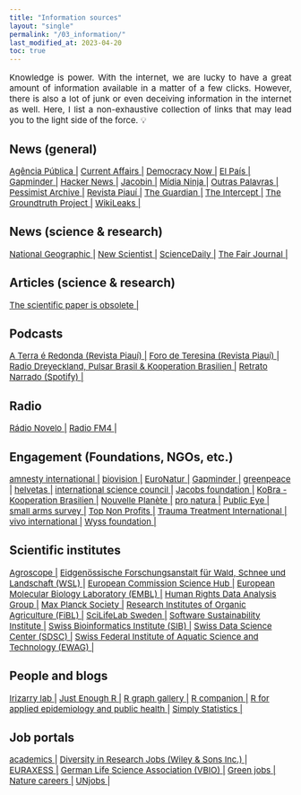 ```yaml
---
title: "Information sources"
layout: "single"
permalink: "/03_information/"
last_modified_at: 2023-04-20
toc: true
---
```



<p style="font-size:15px" align="justify">
Knowledge is power. With the internet, we are lucky to have a great amount of information available in a matter of a few clicks. However, there is also a lot of junk or even deceiving information in the internet as well. Here, I list a non-exhaustive collection of links that may lead you to the light side of the force. 💡
</p>

## News (general)

<a style="font-size:15px" href="https://apublica.org/">Agência Pública |</a>
<a style="font-size:15px" href="https://www.currentaffairs.org/">Current Affairs |</a>
<a style="font-size:15px" href="https://www.democracynow.org/">Democracy Now |</a>
<a style="font-size:15px" href="https://elpais.com/">El País |</a>
<a style="font-size:15px" href="https://www.gapminder.org/">Gapminder |</a>
<a style="font-size:15px" href="https://news.ycombinator.com/">Hacker News |</a>
<a style="font-size:15px" href="https://www.jacobinmag.com/">Jacobin |</a>
<a style="font-size:15px" href="https://midianinja.org/">Mídia Ninja |</a>
<a style="font-size:15px" href="https://outraspalavras.net/">Outras Palavras |</a>
<a style="font-size:15px" href="https://pessimistsarchive.org/about">Pessimist Archive |</a>
<a style="font-size:15px" href="https://piaui.folha.uol.com.br/">Revista Piauí |</a>
<a style="font-size:15px" href="https://www.theguardian.com/international/">The Guardian |</a>
<a style="font-size:15px" href="https://theintercept.com/">The Intercept |</a>
<a style="font-size:15px" href="https://thegroundtruthproject.org/">The Groundtruth Project |</a>
<a style="font-size:15px" href="https://wikileaks.org/">WikiLeaks |</a>

## News (science & research)

<a style="font-size:15px" href="https://www.nationalgeographic.com/science/">National Geographic |</a>
<a style="font-size:15px" href="https://www.newscientist.com/">New Scientist |</a>
<a style="font-size:15px" href="https://www.sciencedaily.com/">ScienceDaily |</a>
<a style="font-size:15px" href="https://thefairjournal.com/">The Fair Journal |</a>

## Articles (science & research)

<a style="font-size:15px" href="https://www.theatlantic.com/science/archive/2018/04/the-scientific-paper-is-obsolete/556676/">The scientific paper is obsolete |</a>

## Podcasts

<a style="font-size:15px" href="https://piaui.folha.uol.com.br/radio-piaui/terra-e-redonda/">A Terra é Redonda (Revista Piauí) |</a>
<a style="font-size:15px" href="https://piaui.folha.uol.com.br/radio-piaui/foro-de-teresina/">Foro de Teresina (Revista Piauí) |</a>
<a style="font-size:15px" href="https://mais1cafe.org/category/pt/">Radio Dreyeckland, Pulsar Brasil & Kooperation Brasilien |</a>
<a style="font-size:15px" href="https://open.spotify.com/show/4jqpeAOzOKCLBg3Pc0eZ6j">Retrato Narrado (Spotify) |</a>

## Radio

<a style="font-size:15px" href="https://www.radionovelo.com.br/">Rádio Novelo |</a>
<a style="font-size:15px" href="https://fm4.orf.at/">Radio FM4 |</a>

## Engagement (Foundations, NGOs, etc.)

<a style="font-size:15px" href="https://www.amnesty.org/en/">amnesty international |</a>
<a style="font-size:15px" href="https://www.biovision.ch/en">biovision |</a>
<a style="font-size:15px" href="https://www.euronatur.org/">EuroNatur |</a>
<a style="font-size:15px" href="https://www.gapminder.org/">Gapminder |</a>
<a style="font-size:15px" href="https://www.greenpeace.org/global/">greenpeace |</a>
<a style="font-size:15px" href="https://www.helvetas.org/helvetas.de/en">helvetas |</a>
<a style="font-size:15px" href="https://council.science/">international science council |</a>
<a style="font-size:15px" href="https://jacobsfoundation.org/">Jacobs foundation |</a>
<a style="font-size:15px" href="https://www.kooperation-brasilien.org/de/">KoBra - Kooperation Brasilien |</a>
<a style="font-size:15px" href="https://www.nouvelle-planete.ch/en">Nouvelle Planète |</a>
<a style="font-size:15px" href="https://www.pronatura.ch/en">pro natura |</a>
<a style="font-size:15px" href="https://www.publiceye.ch/en/">Public Eye |</a>
<a style="font-size:15px" href="https://www.smallarmssurvey.org/">small arms survey |</a>
<a style="font-size:15px" href="https://topnonprofits.com/">Top Non Profits |</a>
<a style="font-size:15px" href="https://www.tt-intl.org/">Trauma Treatment International |</a>
<a style="font-size:15px" href="https://www.vivo.org/en/">vivo international |</a>
<a style="font-size:15px" href="https://www.wyssfoundation.org/">Wyss foundation |</a>

## Scientific institutes

<a style="font-size:15px" href="https://www.agroscope.admin.ch/agroscope/de/home.html">Agroscope |</a>
<a style="font-size:15px" href="https://www.wsl.ch/de/index.html">Eidgenössische Forschungsanstalt für Wald, Schnee und Landschaft (WSL) |</a>
<a style="font-size:15px" href="https://ec.europa.eu/jrc/en">European Commission Science Hub |</a>
<a style="font-size:15px" href="https://www.embl.org/">European Molecular Biology Laboratory (EMBL) |</a>
<a style="font-size:15px" href="https://hrdag.org/">Human Rights Data Analysis Group |</a>
<a style="font-size:15px" href="https://www.mpg.de/de">Max Planck Society |</a>
<a style="font-size:15px" href="https://www.fibl.org/de/">Research Institutes of Organic Agriculture (FiBL) |</a>
<a style="font-size:15px" href="https://www.scilifelab.se/">SciLifeLab Sweden |</a>
<a style="font-size:15px" href="https://www.software.ac.uk/">Software Sustainability Institute |</a>
<a style="font-size:15px" href="https://www.sib.swiss/">Swiss Bioinformatics Institute (SIB) |</a>
<a style="font-size:15px" href="https://datascience.ch/">Swiss Data Science Center (SDSC) |</a>
<a style="font-size:15px" href="https://www.eawag.ch/en/">Swiss Federal Institute of Aquatic Science and Technology (EWAG) |</a>

## People and blogs

<a style="font-size:15px" href="https://rafalab.github.io/">Irizarry lab |</a>
<a style="font-size:15px" href="https://benwhalley.github.io/just-enough-r/">Just Enough R |</a>
<a style="font-size:15px" href="https://www.r-graph-gallery.com/index.html">R graph gallery |</a>
<a style="font-size:15px" href="https://rcompanion.org/handbook/">R companion |</a>
<a style="font-size:15px" href="https://epirhandbook.com/">R for applied epidemiology and public health |</a>
<a style="font-size:15px" href="https://simplystatistics.org/">Simply Statistics |</a>

## Job portals

<a style="font-size:15px" href="https://www.academics.de/">academics |</a>
<a style="font-size:15px" href="https://www.diversityinresearch.careers/jobs/">Diversity in Research Jobs (Wiley & Sons Inc.) |</a>
<a style="font-size:15px" href="https://euraxess.ec.europa.eu/jobs/search/country/switzerland-1110?page=1">EURAXESS |</a>
<a style="font-size:15px" href="https://www.vbio.de/">German Life Science Association (VBIO) |</a>
<a style="font-size:15px" href="https://www.greenjobs.de/">Green jobs |</a>
<a style="font-size:15px" href="https://www.nature.com/naturecareers">Nature careers |</a>
<a style="font-size:15px" href="https://unjobs.org/">UNjobs |</a>
